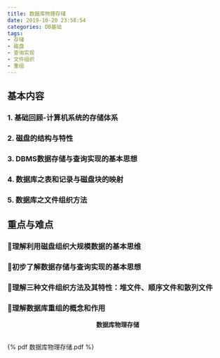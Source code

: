 ```yaml
---
title: 数据库物理存储
date: 2019-10-20 23:58:54
categories: DB基础
tags:
- 存储
- 磁盘
- 查询实现
- 文件组织
- 重组
---
```

## 基本内容
### 1. 基础回顾-计算机系统的存储体系
### 2. 磁盘的结构与特性
### 3. DBMS数据存储与查询实现的基本思想
### 4. 数据库之表和记录与磁盘块的映射
### 5. 数据库之文件组织方法
## 重点与难点
### 理解利用磁盘组织大规模数据的基本思维
### 初步了解数据存储与查询实现的基本思想
### 理解三种文件组织方法及其特性：堆文件、顺序文件和散列文件
### 理解数据库重组的概念和作用

<center>

**数据库物理存储**

</center>

<br>
{% pdf 数据库物理存储.pdf %} 
</br>

